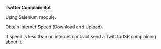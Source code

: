 **Twitter Complain Bot**

Using Selenium module.

Obtain Internet Speed (Download and Upload).

If speed is less than on internet contract send a Twitt to ISP complaining about it.